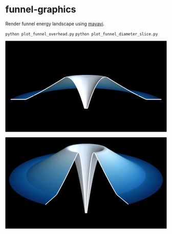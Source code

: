 # funnel-graphics

Render funnel energy landscape using [mayavi]("http://docs.enthought.com/mayavi/mayavi/auto/mlab_reference.html").

`python plot_funnel_overhead.py`
`python plot_funnel_diameter_slice.py`

![funnel slice](funnel_diameter_slice.png)

![funnel overhead](funnel_overhead.png)
